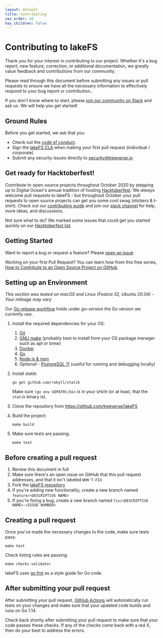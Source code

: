 ```yaml
---
layout: default
title: Contributing
nav_order: 10
has_children: false
---
```


# Contributing to lakeFS

Thank you for your interest in contributing to our project. Whether it's a bug report, new feature, correction, or additional documentation, we greatly value feedback and contributions from our community.

Please read through this document before submitting any issues or pull requests to ensure we have all the necessary information to effectively respond to your bug report or contribution..

If you don't know where to start, please [join our community on Slack](https://join.slack.com/t/lakefs/shared_invite/zt-g86mkroy-186GzaxR4xOar1i1Us0bzw) and ask us. We will help you get started! 

## Ground Rules

Before you get started, we ask that you:

* Check out the [code of conduct](https://github.com/treeverse/lakeFS/blob/master/CODE_OF_CONDUCT.md). 
* Sign the [lakeFS CLA](https://cla-assistant.io/treeverse/lakeFS) when making your first pull request (individual / corporate)
* Submit any security issues directly to [security@treeverse.io](mailto:security@treeverse.io)

## Get ready for Hacktoberfest!

Contribute to open-source projects throughout October 2020 by stepping up to Digital Ocean's annual tradition of hosting [Hacktoberfest](https://hacktoberfest.digitalocean.com/).  We _always_ welcome pull requests to lakeFS - but throughout October your pull requests to open source projects can get you some cool swag (stickers & t-shirt).  Check out our [contributing guide](https://docs.lakefs.io/contributing) and join our [slack channel](https://join.slack.com/t/lakefs/shared_invite/zt-g86mkroy-186GzaxR4xOar1i1Us0bzw) for help, more ideas, and discussions. 

Not sure what to do?  We marked some issues that could get you started quickly on our [Hacktoberfest list](https://github.com/treeverse/lakeFS/issues?q=is%3Aissue+is%3Aopen+label%3Ahacktoberfest).

## Getting Started

Want to report a bug or request a feature? Please [open an issue](https://github.com/treeverse/lakeFS/issues/new)

Working on your first Pull Request? You can learn how from this free series, [How to Contribute to an Open Source Project on GitHub](https://egghead.io/series/how-to-contribute-to-an-open-source-project-on-github).

## Setting up an Environment

*This section was tested on macOS and Linux (Fedora 32, Ubuntu 20.04) - Your mileage may vary*

Our [Go release workflow](https://github.com/treeverse/lakeFS/blob/master/.github/workflows/goreleaser.yaml) holds under _go-version_ the Go version we currently use.

1. Install the required dependencies for your OS:
    1. [Git](https://git-scm.com/book/en/v2/Getting-Started-Installing-Git)
    1. [GNU make](https://www.gnu.org/software/make/) (probably best to install from your OS package manager such as apt or brew)
    1. [Docker](https://docs.docker.com/get-docker/)
    1. [Go](https://golang.org/doc/install)
    1. [Node.js & npm](https://www.npmjs.com/get-npm)
    1. *Optional* - [PostgreSQL 11](https://www.postgresql.org/docs/11/tutorial-install.html) (useful for running and debugging locally)
1. Install statik:
   
   ```shell
   go get github.com/rakyll/statik 
   ```
   
   Make sure `(go env GOPATH)/bin` is in your `$PATH` (or at least, that the `statik` binary is). 
   
1. Clone the repository from https://github.com/treeverse/lakeFS
1. Build the project:
   
   ```shell
   make build
   ```
   
1. Make sure tests are passing:
   
   ```shell
   make test 
   ```

## Before creating a pull request

1. Review this document in full
1. Make sure there's an open issue on GitHub that this pull request addresses, and that it isn't labeled `WON'T-FIX`
1. Fork the [lakeFS repository](https://github.com/treeverse/lakeFS)
1. If you're adding new functionality, create a new branch named `feature/<DESCRIPTIVE NAME>`
1. If you're fixing a bug, create a new branch named `fix/<DESCRIPTIVE NAME>-<ISSUE NUMBER>`

## Creating a pull request

Once you've made the necessary changes to the code, make sure tests pass:

   ```shell
   make test 
   ```

Check listing rules are passing:

   ```shell
   make checks-validator
   ```

lakeFS uses [go fmt](https://golang.org/cmd/gofmt/) as a style guide for Go code.


## After submitting your pull request

After submitting your pull request, [GitHub Actions](https://github.com/treeverse/lakeFS/actions) will automatically run tests on your changes and make sure that your updated code builds and runs on Go 1.14.

Check back shortly after submitting your pull request to make sure that your code passes these checks. If any of the checks come back with a red X, then do your best to address the errors.
